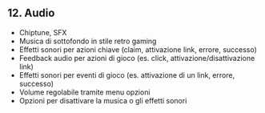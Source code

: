 ## 12. Audio

- Chiptune, SFX
- Musica di sottofondo in stile retro gaming
- Effetti sonori per azioni chiave (claim, attivazione link, errore, successo)
- Feedback audio per azioni di gioco (es. click, attivazione/disattivazione link)
- Effetti sonori per eventi di gioco (es. attivazione di un link, errore, successo)
- Volume regolabile tramite menu opzioni
- Opzioni per disattivare la musica o gli effetti sonori
